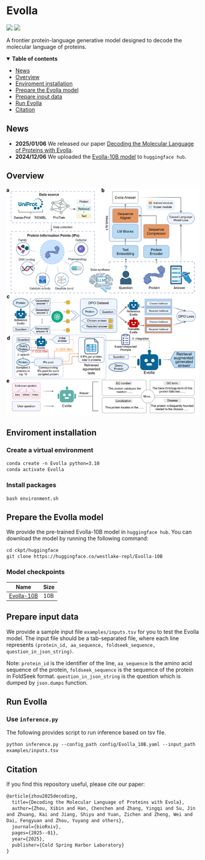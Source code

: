 # Evolla

<a href="https://doi.org/10.1101/2025.01.05.630192"><img src="https://img.shields.io/badge/Paper-bioRxiv-green" style="max-width: 100%;"></a>
<a href="https://huggingface.co/westlake-repl/Evolla-10B"><img src="https://img.shields.io/badge/%F0%9F%A4%97%20Hugging%20Face-red?label=Model" style="max-width: 100%;"></a>

A frontier protein-language generative model designed to decode the molecular language of proteins.

<details open><summary><b>Table of contents</b></summary>

- [News](#News)
- [Overview](#Overview)
- [Enviroment installation](#Enviroment-installation)
- [Prepare the Evolla model](#Prepare-the-Evolla-model)
- [Prepare input data](#Prepare-input-data)
- [Run Evolla](#Run-Evolla)
- [Citation](#Citation)
</details>


## News
- **2025/01/06** We released our paper [Decoding the Molecular Language of Proteins with Evolla](https://doi.org/10.1101/2025.01.05.630192).
- **2024/12/06** We uploaded the [Evolla-10B model](https://huggingface.co/westlake-repl/Evolla-10B) to `huggingface hub`.
## Overview

![](figures/overview.png)

## Enviroment installation

### Create a virtual environment
```
conda create -n Evolla python=3.10
conda activate Evolla
```

### Install packages
```
bash environment.sh
```

## Prepare the Evolla model

We provide the pre-trained Evolla-10B model in `huggingface hub`. You can download the model by running the following command:
```
cd ckpt/huggingface
git clone https://huggingface.co/westlake-repl/Evolla-10B
```

### Model checkpoints

|**Name** |**Size** |
|---------|---------|
|[Evolla-10B](https://huggingface.co/westlake-repl/Evolla-10B) | 10B |

## Prepare input data

We provide a sample input file `examples/inputs.tsv` for you to test the Evolla model. The input file should be a tab-separated file, where each line represents `(protein_id, aa_sequence, foldseek_sequence, question_in_json_string)`.

Note: `protein_id` is the identifier of the line, `aa_sequence` is the amino acid sequence of the protein, `foldseek_sequence` is the sequence of the protein in FoldSeek format. `question_in_json_string` is the question which is dumped by `json.dumps` function.


## Run Evolla

### Use `inference.py`

The following provides script to run inference based on tsv file.

```
python inference.py --config_path config/Evolla_10B.yaml --input_path examples/inputs.tsv
```

## Citation

If you find this repository useful, please cite our paper:

```
@article{zhou2025decoding,
  title={Decoding the Molecular Language of Proteins with Evola},
  author={Zhou, Xibin and Han, Chenchen and Zhang, Yingqi and Su, Jin and Zhuang, Kai and Jiang, Shiyu and Yuan, Zichen and Zheng, Wei and Dai, Fengyuan and Zhou, Yuyang and others},
  journal={bioRxiv},
  pages={2025--01},
  year={2025},
  publisher={Cold Spring Harbor Laboratory}
}
```
